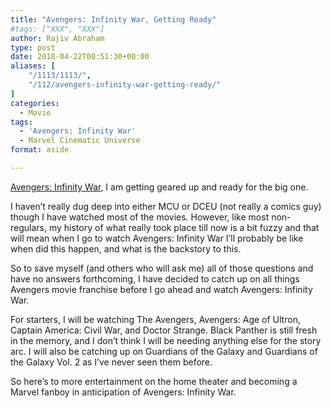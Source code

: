 ```yaml
---
title: "Avengers: Infinity War, Getting Ready"
#tags: ["XXX", "XXX"]
author: Rajiv Abraham
type: post
date: 2018-04-22T00:51:30+00:00
aliases: [
    "/1113/1113/",
    "/112/avengers-infinity-war-getting-ready/"
]
categories:
  - Movie
tags:
  - 'Avengers: Infinity War'
  - Marvel Cinematic Universe
format: aside

---
```

<a href="https://www.imdb.com/title/tt4154756/" target="_blank" rel="noopener">Avengers: Infinity War</a>, I am getting geared up and ready for the big one.

I haven’t really dug deep into either MCU or DCEU (not really a comics guy) though I have watched most of the movies. However, like most non-regulars, my history of what really took place till now is a bit fuzzy and that will mean when I go to watch Avengers: Infinity War I’ll probably be like when did this happen, and what is the backstory to this.

So to save myself (and others who will ask me) all of those questions and have no answers forthcoming, I have decided to catch up on all things Avengers movie franchise before I go ahead and watch Avengers: Infinity War.

For starters, I will be watching The Avengers, Avengers: Age of Ultron, Captain America: Civil War, and Doctor Strange. Black Panther is still fresh in the memory, and I don’t think I will be needing anything else for the story arc. I will also be catching up on Guardians of the Galaxy and <span data-original-name="Guardians of the Galaxy Vol. 2">Guardians of the Galaxy Vol. 2 as I&#8217;ve never seen them before.</span>

So here’s to more entertainment on the home theater and becoming a Marvel fanboy in anticipation of Avengers: Infinity War.